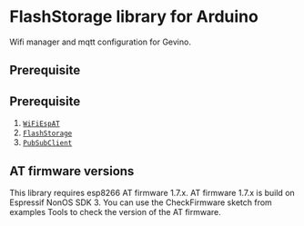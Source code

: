 # FlashStorage library for Arduino
Wifi manager and mqtt configuration for Gevino.




## Prerequisite

## Prerequisite
 1. [`WiFiEspAT` ](https://github.com/jandrassy/WiFiEspAT)
 2. [`FlashStorage` ](https://www.arduinolibraries.info/libraries/flash-storage)
 3. [`PubSubClient` ](https://github.com/knolleary/pubsubclient)




## AT firmware versions 
This library requires esp8266 AT firmware 1.7.x. AT firmware 1.7.x is build on Espressif NonOS SDK 3. You can use the CheckFirmware sketch from examples Tools to check the version of the AT firmware.


